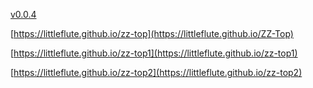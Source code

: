 
[v0.0.4](https://github.com/littleflute/zz-top2/edit/master/README.md)



[https://littleflute.github.io/zz-top](https://littleflute.github.io/ZZ-Top)

[https://littleflute.github.io/zz-top1](https://littleflute.github.io/zz-top1)

[https://littleflute.github.io/zz-top2](https://littleflute.github.io/zz-top2)

